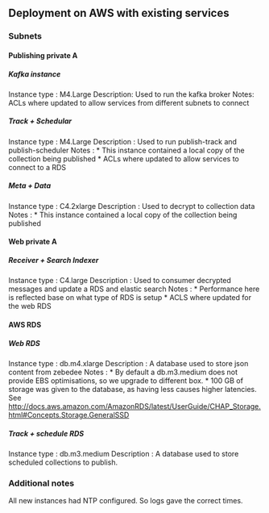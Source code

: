 ## Deployment on AWS with existing services

### Subnets

#### Publishing private A
##### Kafka instance
Instance type : M4.Large
Description: Used to run the kafka broker
Notes: ACLs where updated to allow services from different subnets to connect

##### Track + Schedular
Instance type : M4.Large
Description : Used to run publish-track and publish-scheduler
Notes :
      * This instance contained a local copy of the collection being published
      * ACLs where updated to allow services to connect to a RDS

##### Meta + Data
Instance type : C4.2xlarge
Description : Used to decrypt to collection data
Notes :
      * This instance contained a local copy of the collection being published

#### Web private A
##### Receiver + Search Indexer
Instance type : C4.large
Description : Used to consumer decrypted messages and update a RDS and elastic search
Notes :
      * Performance here is reflected base on what type of RDS is setup
      * ACLS where updated for the web RDS

#### AWS RDS
##### Web RDS
Instance type : db.m4.xlarge
Description : A database used to store json content from zebedee
Notes :
      * By default a db.m3.medium does not provide EBS optimisations, so we upgrade to different box.
      * 100 GB of storage was given to the database, as having less causes higher latencies. See http://docs.aws.amazon.com/AmazonRDS/latest/UserGuide/CHAP_Storage.html#Concepts.Storage.GeneralSSD

##### Track + schedule RDS
Instance type : db.m3.medium
Description : A database used to store scheduled collections to publish.

### Additional notes
All new instances had NTP configured. So logs gave the correct times.
